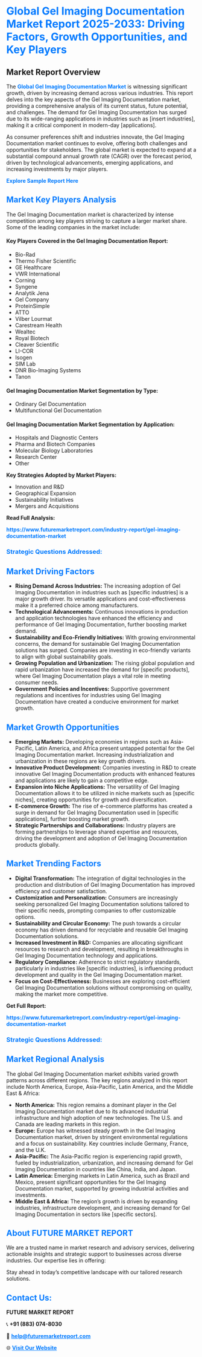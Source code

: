 <h1 style="color: #007BFF;">Global Gel Imaging Documentation Market Report 2025-2033: Driving Factors, Growth Opportunities, and Key Players</h1>

<section id="overview">
<h2>Market Report Overview</h2>
<p>The <a href="https://www.futuremarketreport.com/industry-report/gel-imaging-documentation-market" style="color: #007BFF; text-decoration: none;"><strong>Global Gel Imaging Documentation Market</strong></a> is witnessing significant growth, driven by increasing demand across various industries. This report delves into the key aspects of the Gel Imaging Documentation market, providing a comprehensive analysis of its current status, future potential, and challenges. The demand for Gel Imaging Documentation has surged due to its wide-ranging applications in industries such as [insert industries], making it a critical component in modern-day [applications].</p>
<p>As consumer preferences shift and industries innovate, the Gel Imaging Documentation market continues to evolve, offering both challenges and opportunities for stakeholders. The global market is expected to expand at a substantial compound annual growth rate (CAGR) over the forecast period, driven by technological advancements, emerging applications, and increasing investments by major players.</p>
</section>

<section id="overview">
<p><a href="https://www.futuremarketreport.com/request-sample/reportId=91960" style="color: #007BFF; text-decoration: none;"><strong>Explore Sample Report Here</strong></a></p>
</section>

<section id="key-players">
<h2 style="color: #007BFF;">Market Key Players Analysis</h2>
<p>The Gel Imaging Documentation market is characterized by intense competition among key players striving to capture a larger market share. Some of the leading companies in the market include:</p>
<h4>Key Players Covered in the Gel Imaging Documentation Report:</h4>
<ul><li>Bio-Rad</li><li>Thermo Fisher Scientific</li><li>GE Healthcare</li><li>VWR International</li><li>Corning</li><li>Syngene</li><li>Analytik Jena</li><li>Gel Company</li><li>ProteinSimple</li><li>ATTO</li><li>Vilber Lourmat</li><li>Carestream Health</li><li>Wealtec</li><li>Royal Biotech</li><li>Cleaver Scientific</li><li>LI-COR</li><li>Isogen</li><li>SIM Lab</li><li>DNR Bio-Imaging Systems</li><li>Tanon</li></ul>
<h4>Gel Imaging Documentation Market Segmentation by Type:</h4>
<ul><li>Ordinary Gel Documentation</li><li>Multifunctional Gel Documentation</li></ul>

<h4>Gel Imaging Documentation Market Segmentation by Application:</h4>
<ul><li>Hospitals and Diagnostic Centers</li><li>Pharma and Biotech Companies</li><li>Molecular Biology Laboratories</li><li>Research Center</li><li>Other</li></ul>
<p><strong>Key Strategies Adopted by Market Players:</strong></p>
<ul>
<li>Innovation and R&D</li>
<li>Geographical Expansion</li>
<li>Sustainability Initiatives</li>
<li>Mergers and Acquisitions</li>
</ul>
</section>

<section>
<p><strong>Read Full Analysis: </strong></p><a href="https://www.futuremarketreport.com/industry-report/gel-imaging-documentation-market" style="color: #007BFF; text-decoration: none;"><strong>https://www.futuremarketreport.com/industry-report/gel-imaging-documentation-market</strong></a>
<h3 style="color: #007BFF;">Strategic Questions Addressed:</h3>
</section>

<section id="driving-factors">
<h2 style="color: #007BFF;">Market Driving Factors</h2>
<ul>
<li><strong>Rising Demand Across Industries:</strong> The increasing adoption of Gel Imaging Documentation in industries such as [specific industries] is a major growth driver. Its versatile applications and cost-effectiveness make it a preferred choice among manufacturers.</li>
<li><strong>Technological Advancements:</strong> Continuous innovations in production and application technologies have enhanced the efficiency and performance of Gel Imaging Documentation, further boosting market demand.</li>
<li><strong>Sustainability and Eco-Friendly Initiatives:</strong> With growing environmental concerns, the demand for sustainable Gel Imaging Documentation solutions has surged. Companies are investing in eco-friendly variants to align with global sustainability goals.</li>
<li><strong>Growing Population and Urbanization:</strong> The rising global population and rapid urbanization have increased the demand for [specific products], where Gel Imaging Documentation plays a vital role in meeting consumer needs.</li>
<li><strong>Government Policies and Incentives:</strong> Supportive government regulations and incentives for industries using Gel Imaging Documentation have created a conducive environment for market growth.</li>
</ul>
</section>

<section id="growth-opportunities">
<h2 style="color: #007BFF;">Market Growth Opportunities</h2>
<ul>
<li><strong>Emerging Markets:</strong> Developing economies in regions such as Asia-Pacific, Latin America, and Africa present untapped potential for the Gel Imaging Documentation market. Increasing industrialization and urbanization in these regions are key growth drivers.</li>
<li><strong>Innovative Product Development:</strong> Companies investing in R&D to create innovative Gel Imaging Documentation products with enhanced features and applications are likely to gain a competitive edge.</li>
<li><strong>Expansion into Niche Applications:</strong> The versatility of Gel Imaging Documentation allows it to be utilized in niche markets such as [specific niches], creating opportunities for growth and diversification.</li>
<li><strong>E-commerce Growth:</strong> The rise of e-commerce platforms has created a surge in demand for Gel Imaging Documentation used in [specific applications], further boosting market growth.</li>
<li><strong>Strategic Partnerships and Collaborations:</strong> Industry players are forming partnerships to leverage shared expertise and resources, driving the development and adoption of Gel Imaging Documentation products globally.</li>
</ul>
</section>

<section id="trending-factors">
<h2 style="color: #007BFF;">Market Trending Factors</h2>
<ul>
<li><strong>Digital Transformation:</strong> The integration of digital technologies in the production and distribution of Gel Imaging Documentation has improved efficiency and customer satisfaction.</li>
<li><strong>Customization and Personalization:</strong> Consumers are increasingly seeking personalized Gel Imaging Documentation solutions tailored to their specific needs, prompting companies to offer customizable options.</li>
<li><strong>Sustainability and Circular Economy:</strong> The push towards a circular economy has driven demand for recyclable and reusable Gel Imaging Documentation solutions.</li>
<li><strong>Increased Investment in R&D:</strong> Companies are allocating significant resources to research and development, resulting in breakthroughs in Gel Imaging Documentation technology and applications.</li>
<li><strong>Regulatory Compliance:</strong> Adherence to strict regulatory standards, particularly in industries like [specific industries], is influencing product development and quality in the Gel Imaging Documentation market.</li>
<li><strong>Focus on Cost-Effectiveness:</strong> Businesses are exploring cost-efficient Gel Imaging Documentation solutions without compromising on quality, making the market more competitive.</li>
</ul>
</section>

<section>
<p><strong>Get Full Report: </strong></p><a href="https://www.futuremarketreport.com/industry-report/gel-imaging-documentation-market" style="color: #007BFF; text-decoration: none;"><strong>https://www.futuremarketreport.com/industry-report/gel-imaging-documentation-market</strong></a>
<h3 style="color: #007BFF;">Strategic Questions Addressed:</h3>
</section>


<section id="regional-analysis">
<h2 style="color: #007BFF;">Market Regional Analysis</h2>
<p>The global Gel Imaging Documentation market exhibits varied growth patterns across different regions. The key regions analyzed in this report include North America, Europe, Asia-Pacific, Latin America, and the Middle East & Africa:</p>
<ul>
<li><strong>North America:</strong> This region remains a dominant player in the Gel Imaging Documentation market due to its advanced industrial infrastructure and high adoption of new technologies. The U.S. and Canada are leading markets in this region.</li>
<li><strong>Europe:</strong> Europe has witnessed steady growth in the Gel Imaging Documentation market, driven by stringent environmental regulations and a focus on sustainability. Key countries include Germany, France, and the U.K.</li>
<li><strong>Asia-Pacific:</strong> The Asia-Pacific region is experiencing rapid growth, fueled by industrialization, urbanization, and increasing demand for Gel Imaging Documentation in countries like China, India, and Japan.</li>
<li><strong>Latin America:</strong> Emerging markets in Latin America, such as Brazil and Mexico, present significant opportunities for the Gel Imaging Documentation market, supported by growing industrial activities and investments.</li>
<li><strong>Middle East & Africa:</strong> The region’s growth is driven by expanding industries, infrastructure development, and increasing demand for Gel Imaging Documentation in sectors like [specific sectors].</li>
</ul>
</section>

<footer>
<h2 style="color: #007BFF;">About FUTURE MARKET REPORT</h2>
<p>We are a trusted name in market research and advisory services, delivering actionable insights and strategic support to businesses across diverse industries. Our expertise lies in offering:</p>

<p>Stay ahead in today’s competitive landscape with our tailored research solutions.</p>

<h2 style="color: #007BFF;">Contact Us:</h2>
<p><strong>FUTURE MARKET REPORT</strong></p>
<p>📞 <strong>+91 (883) 074-8030</strong></p>
<p>📧 <strong><a href="mailto:help@futuremarketreport.com" style="color: #007BFF;">help@futuremarketreport.com</a></strong></p>
<p>🌐 <strong><a href="https://www.futuremarketreport.com/" style="color: #007BFF;">Visit Our Website</a></strong></p>
</footer>